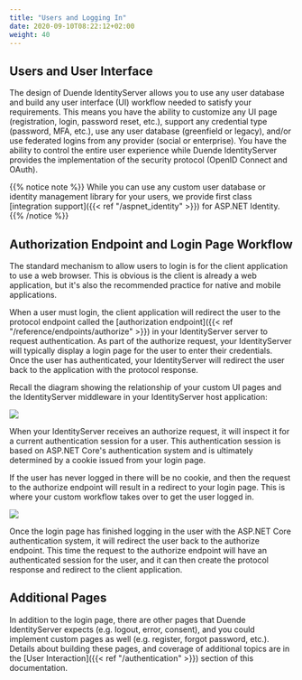 ```yaml
---
title: "Users and Logging In"
date: 2020-09-10T08:22:12+02:00
weight: 40
---
```


## Users and User Interface

The design of Duende IdentityServer allows you to use any user database and build any user interface (UI) workflow needed to satisfy your requirements.
This means you have the ability to customize any UI page (registration, login, password reset, etc.), support any credential type (password, MFA, etc.), use any user database (greenfield or legacy), and/or use federated logins from any provider (social or enterprise).
You have the ability to control the entire user experience while Duende IdentityServer provides the implementation of the security protocol (OpenID Connect and OAuth).

{{% notice note %}}
While you can use any custom user database or identity management library for your users, we provide first class [integration support]({{< ref "/aspnet_identity" >}}) for ASP.NET Identity.
{{% /notice %}}

## Authorization Endpoint and Login Page Workflow

The standard mechanism to allow users to login is for the client application to use a web browser.
This is obvious is the client is already a web application, but it's also the recommended practice for native and mobile applications.

When a user must login, the client application will redirect the user to the protocol endpoint called the [authorization endpoint]({{< ref "/reference/endpoints/authorize" >}}) in your IdentityServer server to request authentication.
As part of the authorize request, your IdentityServer will typically display a login page for the user to enter their credentials.
Once the user has authenticated, your IdentityServer will redirect the user back to the application with the protocol response.

Recall the diagram showing the relationship of your custom UI pages and the IdentityServer middleware in your IdentityServer host application:

![](../../overview/images/middleware.png?height=500px)

When your IdentityServer receives an authorize request, it will inspect it for a current authentication session for a user. This authentication session is based on ASP.NET Core's authentication system and is ultimately determined by a cookie issued from your login page.

If the user has never logged in there will be no cookie, and then the request to the authorize endpoint will result in a redirect to your login page. This is where your custom workflow takes over to get the user logged in.

![](../../authentication/images/signin_flow.png?height=500px)

Once the login page has finished logging in the user with the ASP.NET Core authentication system, it will redirect the user back to the authorize endpoint.
This time the request to the authorize endpoint will have an authenticated session for the user, and it can then create the protocol response and redirect to the client application.

## Additional Pages

In addition to the login page, there are other pages that Duende IdentityServer expects (e.g. logout, error, consent), and you could implement custom pages as well (e.g. register, forgot password, etc.).
Details about building these pages, and coverage of additional topics are in the 
[User Interaction]({{< ref "/authentication" >}}) 
section of this documentation.
